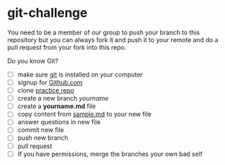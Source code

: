 # git-challenge

You need to be a member of our group to push your branch to this repository but you can always fork it and push it to your remote and do a pull request from your fork into this repo.

Do you know Git?

* [ ] make sure [git](https://git-scm.com/) is installed on your computer
* [ ] signup for [Github.com](https://github.com)
* [ ] clone [practice repo](https://github.com/cenw-wscoe/git-challenge)
* [ ] create a new branch _yourname_
* [ ] create a **yourname.md** file
* [ ] copy content from [sample.md](sample.md) to your new file
* [ ] answer questions in new file
* [ ] commit new file
* [ ] push new branch
* [ ] pull request
* [ ] If you have permissions, merge the branches your own bad self
